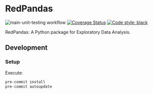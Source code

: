 # RedPandas

![main-unit-testing workflow](https://github.com/adocquin/redpandas/actions/workflows/main-unit-testing.yaml/badge.svg)
[![Coverage Status](https://coveralls.io/repos/github/adocquin/redpandas/badge.svg)](https://coveralls.io/github/adocquin/redpandas)
[![Code style: black](https://img.shields.io/badge/code%20style-black-000000.svg)](https://github.com/psf/black)

RedPandas: A Python package for Exploratory Data Analysis.

## Development

### Setup

Execute:

```bash
pre-commit install
pre-commit autoupdate
```
